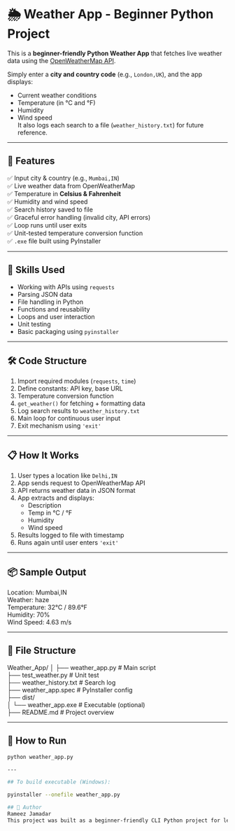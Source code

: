 # 🌦️ Weather App - Beginner Python Project

This is a **beginner-friendly Python Weather App** that fetches live weather data using the [OpenWeatherMap API](https://openweathermap.org/api).

Simply enter a **city and country code** (e.g., `London,UK`), and the app displays:
- Current weather conditions
- Temperature (in °C and °F)
- Humidity
- Wind speed  
It also logs each search to a file (`weather_history.txt`) for future reference.

---

## 🚀 Features

✅ Input city & country (e.g., `Mumbai,IN`)  
✅ Live weather data from OpenWeatherMap  
✅ Temperature in **Celsius & Fahrenheit**  
✅ Humidity and wind speed  
✅ Search history saved to file  
✅ Graceful error handling (invalid city, API errors)  
✅ Loop runs until user exits  
✅ Unit-tested temperature conversion function  
✅ `.exe` file built using PyInstaller

---

## 🧠 Skills Used

- Working with APIs using `requests`
- Parsing JSON data
- File handling in Python
- Functions and reusability
- Loops and user interaction
- Unit testing
- Basic packaging using `pyinstaller`

---

## 🛠️ Code Structure

1. Import required modules (`requests`, `time`)
2. Define constants: API key, base URL
3. Temperature conversion function
4. `get_weather()` for fetching + formatting data
5. Log search results to `weather_history.txt`
6. Main loop for continuous user input
7. Exit mechanism using `'exit'`

---

## 📋 How It Works

1. User types a location like `Delhi,IN`
2. App sends request to OpenWeatherMap API
3. API returns weather data in JSON format
4. App extracts and displays:
   - Description
   - Temp in °C / °F
   - Humidity
   - Wind speed
5. Results logged to file with timestamp
6. Runs again until user enters `'exit'`

---

## 📦 Sample Output

Location: Mumbai,IN  
Weather: haze  
Temperature: 32°C / 89.6°F  
Humidity: 70%  
Wind Speed: 4.63 m/s

---

## 📁 File Structure

Weather_App/
│
├── weather_app.py              # Main script  
├── test_weather.py             # Unit test  
├── weather_history.txt         # Search log  
├── weather_app.spec            # PyInstaller config  
├── dist/  
│   └── weather_app.exe         # Executable (optional)  
├── README.md                   # Project overview   

---

## 🧪 How to Run

```bash
python weather_app.py

---

## To build executable (Windows):

pyinstaller --onefile weather_app.py

## 🙌 Author
Rameez Jamadar
This project was built as a beginner-friendly CLI Python project for learning API usage and file handling.
